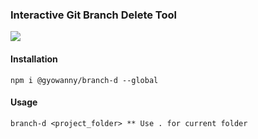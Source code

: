 ### Interactive Git Branch Delete Tool

![](https://github.com/gyoqueiroz/branch-d/docs/resources/branch-gif)

#### Installation

```
npm i @gyowanny/branch-d --global
```

#### Usage

```
branch-d <project_folder> ** Use . for current folder
```
